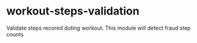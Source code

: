 # workout-steps-validation
Validate steps recored duting workout. This module will detect fraud step counts
